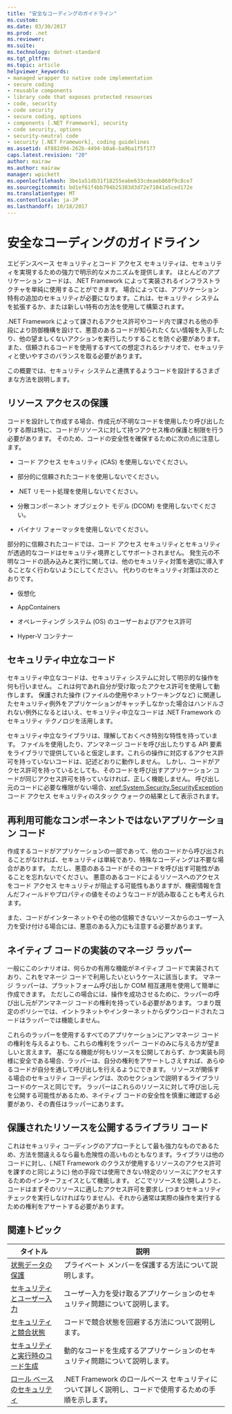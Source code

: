 ```yaml
---
title: "安全なコーディングのガイドライン"
ms.custom: 
ms.date: 03/30/2017
ms.prod: .net
ms.reviewer: 
ms.suite: 
ms.technology: dotnet-standard
ms.tgt_pltfrm: 
ms.topic: article
helpviewer_keywords:
- managed wrapper to native code implementation
- secure coding
- reusable components
- library code that exposes protected resources
- code, security
- code security
- secure coding, options
- components [.NET Framework], security
- code security, options
- security-neutral code
- security [.NET Framework], coding guidelines
ms.assetid: 4f882d94-262b-4494-b0a6-ba9ba1f5f177
caps.latest.revision: "20"
author: mairaw
ms.author: mairaw
manager: wpickett
ms.openlocfilehash: 3be1a51db31f18255eabe633cdeaeb860f9c8ce7
ms.sourcegitcommit: bd1ef61f4bb794b25383d3d72e71041a5ced172e
ms.translationtype: MT
ms.contentlocale: ja-JP
ms.lasthandoff: 10/18/2017
---
```

# <a name="secure-coding-guidelines"></a>安全なコーディングのガイドライン
エビデンスベース セキュリティとコード アクセス セキュリティは、セキュリティを実現するための強力で明示的なメカニズムを提供します。 ほとんどのアプリケーション コードは、.NET Framework によって実装されるインフラストラクチャを単純に使用することができます。 場合によっては、アプリケーション特有の追加のセキュリティが必要になります。これは、セキュリティ システムを拡張するか、または新しい特有の方法を使用して構築されます。  
  
 .NET Framework によって課されるアクセス許可やコード内で課される他の手段により防御機構を設けて、悪意のあるコードが知られたくない情報を入手したり、他の望ましくないアクションを実行したりすることを防ぐ必要があります。 また、信頼されるコードを使用するすべての想定されるシナリオで、セキュリティと使いやすさのバランスを取る必要があります。  
  
 この概要では、セキュリティ システムと連携するようコードを設計するさまざまな方法を説明します。  
  
## <a name="securing-resource-access"></a>リソース アクセスの保護  
 コードを設計して作成する場合、作成元が不明なコードを使用したり呼び出したりする際は特に、コードがリソースに対して持つアクセス権の保護と制限を行う必要があります。 そのため、コードの安全性を確保するために次の点に注意します。  
  
-   コード アクセス セキュリティ (CAS) を使用しないでください。  
  
-   部分的に信頼されたコードを使用しないでください。  
  
-   .NET リモート処理を使用しないでください。  
  
-   分散コンポーネント オブジェクト モデル (DCOM) を使用しないでください。  
  
-   バイナリ フォーマッタを使用しないでください。  
  
 部分的に信頼されたコードでは、コード アクセス セキュリティとセキュリティが透過的なコードはセキュリティ境界としてサポートされません。 発生元の不明なコードの読み込みと実行に関しては、他のセキュリティ対策を適切に導入することなく行わないようにしてください。 代わりのセキュリティ対策は次のとおりです。  
  
-   仮想化  
  
-   AppContainers  
  
-   オペレーティング システム (OS) のユーザーおよびアクセス許可  
  
-   Hyper-V コンテナー  
  
## <a name="security-neutral-code"></a>セキュリティ中立なコード  
 セキュリティ中立なコードは、セキュリティ システムに対して明示的な操作を何も行いません。 これは何であれ自分が受け取ったアクセス許可を使用して動作します。 保護された操作 (ファイルの使用やネットワーキングなど) に関連したセキュリティ例外をアプリケーションがキャッチしなかった場合はハンドルされない例外になるとはいえ、セキュリティ中立なコードは .NET Framework のセキュリティ テクノロジを活用します。  
  
 セキュリティ中立なライブラリは、理解しておくべき特別な特性を持っています。 ファイルを使用したり、アンマネージ コードを呼び出したりする API 要素をライブラリで提供していると仮定します。これらの操作に対応するアクセス許可を持っていないコードは、記述どおりに動作しません。 しかし、コードがアクセス許可を持っているとしても、そのコードを呼び出すアプリケーション コードが同じアクセス許可を持っていなければ、正しく機能しません。 呼び出し元のコードに必要な権限がない場合、<xref:System.Security.SecurityException>コード アクセス セキュリティのスタック ウォークの結果として表示されます。  
  
## <a name="application-code-that-is-not-a-reusable-component"></a>再利用可能なコンポーネントではないアプリケーション コード  
 作成するコードがアプリケーションの一部であって、他のコードから呼び出されることがなければ、セキュリティは単純であり、特殊なコーディングは不要な場合があります。 ただし、悪意のあるコードがそのコードを呼び出す可能性があることを忘れないでください。 悪意のあるコードによるリソースへのアクセスをコード アクセス セキュリティが阻止する可能性もありますが、機密情報を含んだフィールドやプロパティの値をそのようなコードが読み取ることも考えられます。  
  
 また、コードがインターネットやその他の信頼できないソースからのユーザー入力を受け付ける場合には、悪意のある入力にも注意する必要があります。  
  
## <a name="managed-wrapper-to-native-code-implementation"></a>ネイティブ コードの実装のマネージ ラッパー  
 一般にこのシナリオは、何らかの有用な機能がネイティブ コードで実装されており、これをマネージ コードで利用したいというケースに該当します。 マネージ ラッパーは、プラットフォーム呼び出しか COM 相互運用を使用して簡単に作成できます。 ただしこの場合には、操作を成功させるために、ラッパーの呼び出し元がアンマネージ コードの権利を持っている必要があります。 つまり既定のポリシーでは、イントラネットやインターネットからダウンロードされたコードはラッパーでは機能しません。  
  
 これらのラッパーを使用するすべてのアプリケーションにアンマネージ コードの権利を与えるよりも、これらの権利をラッパー コードのみに与える方が望ましいと言えます。 基になる機能が何もリソースを公開しておらず、かつ実装も同様に安全である場合、ラッパーは、自分の権利をアサートしさえすれば、あらゆるコードが自分を通して呼び出しを行えるようにできます。 リソースが関係する場合のセキュリティ コーディングは、次のセクションで説明するライブラリ コードのケースと同じです。 ラッパーはこれらのリソースに対して呼び出し元を公開する可能性があるため、ネイティブ コードの安全性を慎重に確認する必要があり、その責任はラッパーにあります。  
  
## <a name="library-code-that-exposes-protected-resources"></a>保護されたリソースを公開するライブラリ コード  
 これはセキュリティ コーディングのアプローチとして最も強力なものであるため、方法を間違えるなら最も危険性の高いものともなります。ライブラリは他のコードに対し、(.NET Framework のクラスが使用するリソースのアクセス許可を課すのと同じように) 他の手段では使用できない特定のリソースにアクセスするためのインターフェイスとして機能します。 どこでリソースを公開しようと、コードはまずそのリソースに適したアクセス許可を要求し (つまりセキュリティ チェックを実行しなければなりません)、それから通常は実際の操作を実行するための権利をアサートする必要があります。  
  
## <a name="related-topics"></a>関連トピック  
  
|タイトル|説明|  
|-----------|-----------------|  
|[状態データの保護](../../../docs/standard/security/securing-state-data.md)|プライベート メンバーを保護する方法について説明します。|  
|[セキュリティとユーザー入力](../../../docs/standard/security/security-and-user-input.md)|ユーザー入力を受け取るアプリケーションのセキュリティ問題について説明します。|  
|[セキュリティと競合状態](../../../docs/standard/security/security-and-race-conditions.md)|コードで競合状態を回避する方法について説明します。|  
|[セキュリティと実行時のコード生成](../../../docs/standard/security/security-and-on-the-fly-code-generation.md)|動的なコードを生成するアプリケーションのセキュリティ問題について説明します。|  
|[ロール ベースのセキュリティ](../../../docs/standard/security/role-based-security.md)|.NET Framework のロールベース セキュリティについて詳しく説明し、コードで使用するための手順を示します。|
